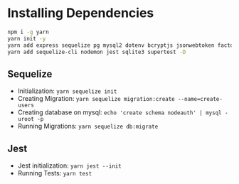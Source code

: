 # Installing Dependencies

```sh
npm i -g yarn
yarn init -y
yarn add express sequelize pg mysql2 dotenv bcryptjs jsonwebtoken factory-girl faker
yarn add sequelize-cli nodemon jest sqlite3 supertest -D
```

## Sequelize

- Initialization: `yarn sequelize init`
- Creating Migration: `yarn sequelize migration:create --name=create-users`
- Creating database on mysql: `echo 'create schema nodeauth' | mysql -uroot -p`
- Running Migrations: `yarn sequelize db:migrate`

## Jest 

- Jest initialization: `yarn jest --init`
- Running Tests: `yarn test`
